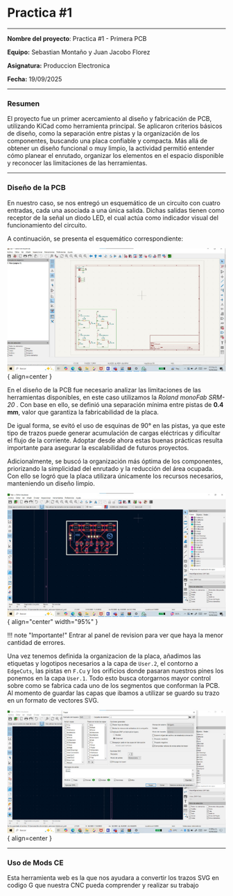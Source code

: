 # Practica #1

---


**Nombre del proyecto**: Practica #1 - Primera PCB

**Equipo:** Sebastian Montaño y Juan Jacobo Florez

**Asignatura:** Produccion Electronica

**Fecha:** 19/09/2025

---
### Resumen

El proyecto fue un primer acercamiento al diseño y fabricación de PCB, utilizando KiCad como herramienta principal. Se aplicaron criterios básicos de diseño, como la separación entre pistas y la organización de los componentes, buscando una placa confiable y compacta. Más allá de obtener un diseño funcional o muy limpio, la actividad permitió entender cómo planear el enrutado, organizar los elementos en el espacio disponible y reconocer las limitaciones de las herramientas.

---

### Diseño de la PCB

 En nuestro caso, se nos entregó un esquemático de un circuito con cuatro entradas, cada una asociada a una única salida. Dichas salidas tienen como receptor de la señal un diodo LED, el cual actúa como indicador visual del funcionamiento del circuito.

A continuación, se presenta el esquemático correspondiente:
  
  ![Esquema](recursos/imgs/esquem.jpeg){ align=center } 


  En el diseño de la PCB fue necesario analizar las limitaciones de las herramientas disponibles, en este caso utilizamos la *Roland monoFab SRM-20* . Con base en ello, se definió una separación mínima entre pistas de **0.4 mm**, valor que garantiza la fabricabilidad de la placa.
  
  De igual forma, se evitó el uso de esquinas de 90° en las pistas, ya que este tipo de trazos puede generar acumulación de cargas eléctricas y dificultar el flujo de la corriente. Adoptar desde ahora estas buenas prácticas resulta importante para asegurar la escalabilidad de futuros proyectos.
  
  Adicionalmente, se buscó la organización más óptima de los componentes, priorizando la simplicidad del enrutado y la reducción del área ocupada. Con ello se logró que la placa utilizara únicamente los recursos necesarios, manteniendo un diseño limpio. 

   ![PCB](recursos/imgs/PCBB.jpeg){ align="center" width="95%" }


!!! note "Importante!"
    Entrar al panel de revision para ver que haya la menor cantidad de errores.

  Una vez tenemos definida la organizacion de la placa, añadimos las etiquetas y logotipos necesarios a la capa de `User.2`, el contorno a `EdgeCuts`, las pistas en `F.Cu` y los orificios donde pasaran nuestros pines los ponemos en la capa `User.1`. Todo esto busca otorgarnos mayor control sobre como se fabrica cada uno de los segmentos que conforman la PCB. Al momento de guardar las capas que ibamos a utilizar se guardo su trazo en un formato de vectores SVG.

  ![Esquema](recursos/imgs/Fabri.jpeg){ align=center } 


---


### Uso de Mods CE

 Esta herramienta web es la que nos ayudara a convertir los trazos SVG en codigo G que nuestra CNC pueda comprender y realizar su trabajo 